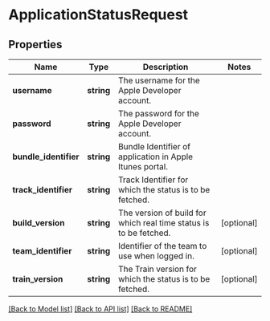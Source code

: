 # ApplicationStatusRequest

## Properties
Name | Type | Description | Notes
------------ | ------------- | ------------- | -------------
**username** | **string** | The username for the Apple Developer account. | 
**password** | **string** | The password for the Apple Developer account. | 
**bundle_identifier** | **string** | Bundle Identifier of application in Apple Itunes portal. | 
**track_identifier** | **string** | Track Identifier for which the status is to be fetched. | 
**build_version** | **string** | The version of build for which real time status is to be fetched. | [optional] 
**team_identifier** | **string** | Identifier of the team to use when logged in. | [optional] 
**train_version** | **string** | The Train version for which the status is to be fetched. | [optional] 

[[Back to Model list]](../README.md#documentation-for-models) [[Back to API list]](../README.md#documentation-for-api-endpoints) [[Back to README]](../README.md)


